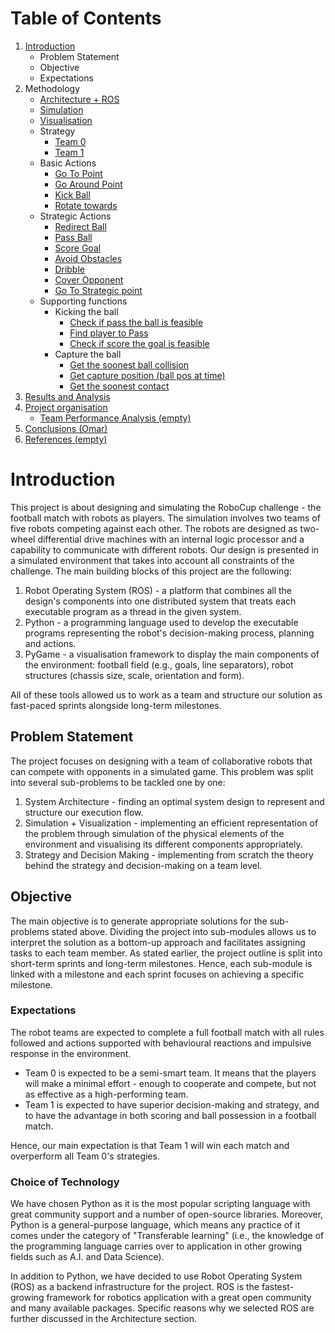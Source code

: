 
# Table of Contents

1. [Introduction](#introduction)
   - Problem Statement
   - Objective
   - Expectations
2. Methodology
   - [Architecture + ROS](docs/Ros_Methodology/Architecture.md)
   - [Simulation](docs/Ros_Methodology/Simulation.md)
   - [Visualisation](docs/Ros_Methodology/Visualisation.md)
   - Strategy
     - [Team 0](docs/Strategy/Strategy_Team_0.md)
     - [Team 1](docs/Strategy/Strategy_Team_1.md)
   - Basic Actions
     - [Go To Point](docs/Basic_Actions/Go_To_Point.md)
     - [Go Around Point](docs/Basic_Actions/Go_Around_Point.md)
     - [Kick Ball](docs/Basic_Actions/Kick_Ball.md)
     - [Rotate towards](docs/Basic_Actions/Rotate_Towards.md)
   - Strategic Actions
     - [Redirect Ball](docs/Strategic_Actions/Redirect_Ball.md)
     - [Pass Ball](docs/Strategic_Actions/Pass_Ball.md)
     - [Score Goal](docs/Strategic_Actions/Score_Goal.md)
     - [Avoid Obstacles](docs/Strategic_Actions/Avoid_Obstacle.md)
     - [Dribble](docs/Strategic_Actions/Dribble.md)
     - [Cover Opponent](docs/Strategic_Actions/Cover_Opponent.md)
     - [Go To Strategic point](docs/Strategic_Actions/Go_To_Strategic_point.md)
   - Supporting functions
     - Kicking the ball
       - [Check if pass the ball is feasible](docs/Supporting_functions/Kick_Ball/Ball_Pass.md)
       - [Find player to Pass ](docs/Supporting_functions/Kick_Ball/Player_Pass.md)
       - [Check if score the goal is feasible](docs/Supporting_functions/Kick_Ball/Goal_Pass.md)
     - Capture the ball
       - [Get the soonest ball collision](docs/Supporting_functions/Capture_Ball/Soonest_Ball.md)
       - [Get capture position (ball pos at time)](docs/Supporting_functions/Capture_Ball/Capture_Position.md)
       - [Get the soonest contact](docs/Supporting_functions/Capture_Ball/Soonest_Contact.md)
3. [Results and Analysis](docs/Result_Analysis.md)
4. [Project organisation](docs/Organisation/Project_Organisation.md)
   - [Team Performance Analysis (empty)](docs/Organisation/Team_Performance.md)
5. [Conclusions (Omar)](docs/Conclusions.md)
6. [References (empty)](docs/References.md)

# Introduction <a name="introduction"></a>

This project is about designing and simulating the RoboCup challenge - the football match with robots as players. 
The simulation involves two teams of five robots competing against each other. 
The robots are designed as two-wheel differential drive machines with an internal logic processor and a capability to communicate with different robots. 
Our design is presented in a simulated environment that takes into account all constraints of the challenge. 
The main building blocks of this project are the following:
1.	Robot Operating System (ROS) - a platform that combines all the design's components into one distributed system that treats each executable program as a thread in the given system.
2.	Python - a programming language used to develop the executable programs representing the robot's decision-making process, planning and actions.
3.	PyGame - a visualisation framework to display the main components of the environment: football field (e.g., goals, line separators), robot structures (chassis size, scale, orientation and form).

All of these tools allowed us to work as a team and structure our solution as fast-paced sprints alongside long-term milestones.

## Problem Statement <a name="problemstatement"></a>

The project focuses on designing with a team of collaborative robots that can compete with opponents in a simulated game. This problem was split into several sub-problems to be tackled one by one:
1.	System Architecture - finding an optimal system design to represent and structure our execution flow.
2.	Simulation + Visualization - implementing an efficient representation of the problem through simulation of the physical elements of the environment and visualising its different components appropriately.
3.	Strategy and Decision Making - implementing from scratch the theory behind the strategy and decision-making on a team level.


## Objective <a name="objective"></a>
The main objective is to generate appropriate solutions for the sub-problems stated above. Dividing the project into sub-modules allows us to interpret the solution as a bottom-up approach and facilitates assigning tasks to each team member. As stated earlier, the project outline is split into short-term sprints and long-term milestones. Hence, each sub-module is linked with a milestone and each sprint focuses on achieving a specific milestone.


### Expectations <a name = "expectations"></a>

The robot teams are expected to complete a full football match with all rules followed and actions supported with behavioural reactions and impulsive response in the environment.
   - Team 0 is expected to be a semi-smart team. It means that the players will make a minimal effort - enough to cooperate and compete, but not as effective as a high-performing team.
   - Team 1 is expected to have superior decision-making and strategy, and to have the advantage in both scoring and ball possession in a football match.

Hence, our main expectation is that Team 1 will win each match and overperform all Team 0's strategies.


### Choice of Technology

We have chosen Python as it is the most popular scripting language with great community support and a number of open-source libraries. Moreover, Python is a general-purpose language, which means any practice of it comes under the category of "Transferable learning" (i.e., the knowledge of the programming language carries over to application in other growing fields such as A.I. and Data Science).

In addition to Python, we have decided to use Robot Operating System (ROS) as a backend infrastructure for the project. ROS is the fastest-growing framework for robotics application with a great open community and many available packages. Specific reasons why we selected ROS are further discussed in the Architecture section.


